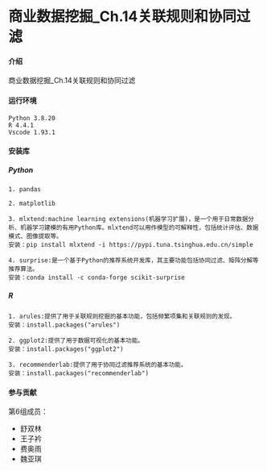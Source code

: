 # 商业数据挖掘_Ch.14关联规则和协同过滤

#### 介绍
商业数据挖掘_Ch.14关联规则和协同过滤

#### 运行环境
```shell
Python 3.8.20
R 4.4.1
Vscode 1.93.1
```
#### 安装库
##### Python
```
1. pandas

2. matplotlib

3. mlxtend:machine learning extensions(机器学习扩展)，是一个用于日常数据分析、机器学习建模的有用Python库。mlxtend可以用作模型的可解释性，包括统计评估、数据模式、图像提取等。
安装：pip install mlxtend -i https://pypi.tuna.tsinghua.edu.cn/simple

4. surprise:是一个基于Python的推荐系统开发库，其主要功能包括协同过滤、矩阵分解等推荐算法。
安装：conda install -c conda-forge scikit-surprise
```
##### R
```
1. arules:提供了用于关联规则挖掘的基本功能，包括频繁项集和关联规则的发现。
安装：install.packages("arules")

2. ggplot2:提供了用于数据可视化的基本功能。
安装：install.packages("ggplot2")

3. recommenderlab:提供了用于协同过滤推荐系统的基本功能。
安装：install.packages("recommenderlab")
```


#### 参与贡献

第6组成员：
- 舒双林
- 王子衿
- 费奥雨
- 魏亚琪

